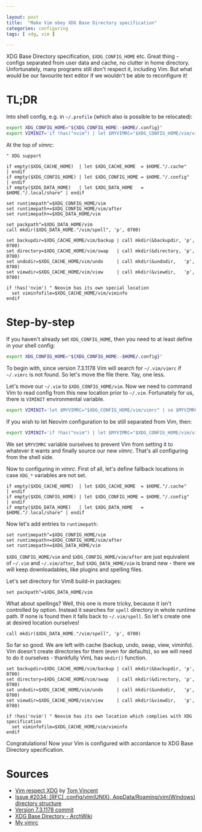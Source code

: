 ```yaml
---

layout: post
title:  "Make Vim obey XDG Base Directory specification"
categories: configuring
tags: [ xdg, vim ]

---
```


XDG Base Directory specification, `$XDG_CONFIG_HOME` etc. Great thing - configs
separated from user data and cache, no clutter in home directory. Unfortunately,
many programs still don't respect it, including Vim. But what would be our favourite
text editor if we wouldn't be able to reconfigure it!

# TL;DR

Into shell config, e.g. in `~/.profile` (which also is possible to be relocated):
```sh
export XDG_CONFIG_HOME="${XDG_CONFIG_HOME:-$HOME/.config}"
export VIMINIT='if !has("nvim") | let $MYVIMRC="$XDG_CONFIG_HOME/vim/vimrc" | so $MYVIMRC | endif'
```

At the top of _vimrc_:
```vim
" XDG support

if empty($XDG_CACHE_HOME)  | let $XDG_CACHE_HOME  = $HOME."/.cache"       | endif
if empty($XDG_CONFIG_HOME) | let $XDG_CONFIG_HOME = $HOME."/.config"      | endif
if empty($XDG_DATA_HOME)   | let $XDG_DATA_HOME   = $HOME."/.local/share" | endif

set runtimepath^=$XDG_CONFIG_HOME/vim
set runtimepath+=$XDG_CONFIG_HOME/vim/after
set runtimepath+=$XDG_DATA_HOME/vim

set packpath^=$XDG_DATA_HOME/vim
call mkdir($XDG_DATA_HOME."/vim/spell", 'p', 0700)

set backupdir=$XDG_CACHE_HOME/vim/backup | call mkdir(&backupdir, 'p', 0700)
set directory=$XDG_CACHE_HOME/vim/swap   | call mkdir(&directory, 'p', 0700)
set undodir=$XDG_CACHE_HOME/vim/undo     | call mkdir(&undodir,   'p', 0700)
set viewdir=$XDG_CACHE_HOME/vim/view     | call mkdir(&viewdir,   'p', 0700)

if !has('nvim') " Neovim has its own special location
  set viminfofile=$XDG_CACHE_HOME/vim/viminfo
endif
```

# Step-by-step

If you haven't already set `XDG_CONFIG_HOME`, then you need to at least define
in your shell config:
```sh
export XDG_CONFIG_HOME="${XDG_CONFIG_HOME:-$HOME/.config}"
```

To begin with, since version 7.3.1178 Vim will search for `~/.vim/vimrc` if
`~/.vimrc` is not found. So let's move the file there. Yay, one less.

Let's move our `~/.vim` to `$XDG_CONFIG_HOME/vim`. Now we need to command Vim
to read config from this new location prior to `~/.vim`. Fortunately for us,
there is `VIMINIT` environmental variable.

```sh
export VIMINIT='let $MYVIMRC="$XDG_CONFIG_HOME/vim/vimrc" | so $MYVIMRC'
```

If you wish to let Neovim configuration to be still separated from Vim, then:

```sh
export VIMINIT='if !has("nvim") | let $MYVIMRC="$XDG_CONFIG_HOME/vim/vimrc" | so $MYVIMRC | endif'
```

We set `$MYVIMRC` variable ourselves to prevent Vim from setting it to whatever
it wants and finally source our new _vimrc_. That's all configuring from the shell side.

Now to configuring in _vimrc_. First of all, let's define fallback locations in
case `XDG_*` variables are not set.
```vim
if empty($XDG_CACHE_HOME)  | let $XDG_CACHE_HOME  = $HOME."/.cache"       | endif
if empty($XDG_CONFIG_HOME) | let $XDG_CONFIG_HOME = $HOME."/.config"      | endif
if empty($XDG_DATA_HOME)   | let $XDG_DATA_HOME   = $HOME."/.local/share" | endif
```

Now let's add entries to `runtimepath`:
```vim
set runtimepath^=$XDG_CONFIG_HOME/vim
set runtimepath+=$XDG_CONFIG_HOME/vim/after
set runtimepath+=$XDG_DATA_HOME/vim
```

`$XDG_CONFIG_HOME/vim` and `$XDG_CONFIG_HOME/vim/after` are just equivalent of
`~/.vim` and `~/.vim/after`, but `$XDG_DATA_HOME/vim` is brand new - there we will
keep downloadables, like plugins and spelling files.

Let's set directory for Vim8 build-in packages:
```vim
set packpath^=$XDG_DATA_HOME/vim
```

What about spellings? Well, this one is more tricky, because it isn't controlled
by option. Instead it searches for `spell` directory in whole runtime path. If
none is found then it falls back to `~/.vim/spell`. So let's create one at desired
location ourselves!
```vim
call mkdir($XDG_DATA_HOME."/vim/spell", 'p', 0700)
```

So far so good. We are left with cache (backup, undo, swap, view, viminfo).
Vim doesn't create directories for them (even for defaults), so we will need
to do it ourselves - thankfully VimL has `mkdir()` function.
```vim
set backupdir=$XDG_CACHE_HOME/vim/backup | call mkdir(&backupdir, 'p', 0700)
set directory=$XDG_CACHE_HOME/vim/swap   | call mkdir(&directory, 'p', 0700)
set undodir=$XDG_CACHE_HOME/vim/undo     | call mkdir(&undodir,   'p', 0700)
set viewdir=$XDG_CACHE_HOME/vim/view     | call mkdir(&viewdir,   'p', 0700)

if !has('nvim') " Neovim has its own location which complies with XDG specification
  set viminfofile=$XDG_CACHE_HOME/vim/viminfo
endif
```

Congratulations! Now your Vim is configured with accordance to XDG Base Directory specification.

# Sources
* [Vim respect XDG](https://tlvince.com/vim-respect-xdg) by [Tom Vincent](https://tlvince.com)
* [Issue #2034: [RFC] .config/vim(UNIX), AppData/Roaming/vim(Windows) directory structure](https://github.com/vim/vim/issues/2034)
* [Version 7.3.1178 commit](https://github.com/vim/vim/commit/6a459902592e2a4ba68)
* [XDG Base Directory - ArchWiki](https://wiki.archlinux.org/index.php/XDG_Base_Directory)
* [My vimrc](https://github.com/Jorengarenar/dotfiles/blob/master/vim/vimrc)
